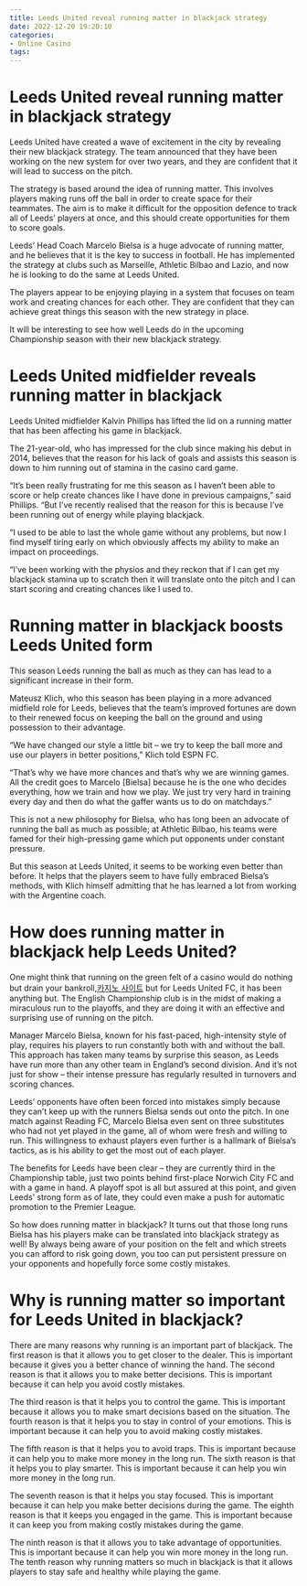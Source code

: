 ```yaml
---
title: Leeds United reveal running matter in blackjack strategy
date: 2022-12-20 19:20:10
categories:
- Online Casino
tags:
---
```



#  Leeds United reveal running matter in blackjack strategy

Leeds United have created a wave of excitement in the city by revealing their new blackjack strategy. The team announced that they have been working on the new system for over two years, and they are confident that it will lead to success on the pitch.

The strategy is based around the idea of running matter. This involves players making runs off the ball in order to create space for their teammates. The aim is to make it difficult for the opposition defence to track all of Leeds’ players at once, and this should create opportunities for them to score goals.

Leeds’ Head Coach Marcelo Bielsa is a huge advocate of running matter, and he believes that it is the key to success in football. He has implemented the strategy at clubs such as Marseille, Athletic Bilbao and Lazio, and now he is looking to do the same at Leeds United.

The players appear to be enjoying playing in a system that focuses on team work and creating chances for each other. They are confident that they can achieve great things this season with the new strategy in place.

It will be interesting to see how well Leeds do in the upcoming Championship season with their new blackjack strategy.

#  Leeds United midfielder reveals running matter in blackjack

Leeds United midfielder Kalvin Phillips has lifted the lid on a running matter that has been affecting his game in blackjack.

The 21-year-old, who has impressed for the club since making his debut in 2014, believes that the reason for his lack of goals and assists this season is down to him running out of stamina in the casino card game.

“It’s been really frustrating for me this season as I haven’t been able to score or help create chances like I have done in previous campaigns,” said Phillips. “But I’ve recently realised that the reason for this is because I’ve been running out of energy while playing blackjack.

“I used to be able to last the whole game without any problems, but now I find myself tiring early on which obviously affects my ability to make an impact on proceedings.

“I’ve been working with the physios and they reckon that if I can get my blackjack stamina up to scratch then it will translate onto the pitch and I can start scoring and creating chances like I used to.


#  Running matter in blackjack boosts Leeds United form

This season Leeds running the ball as much as they can has lead to a significant increase in their form.

Mateusz Klich, who this season has been playing in a more advanced midfield role for Leeds, believes that the team’s improved fortunes are down to their renewed focus on keeping the ball on the ground and using possession to their advantage.

“We have changed our style a little bit – we try to keep the ball more and use our players in better positions,” Klich told ESPN FC.

“That’s why we have more chances and that’s why we are winning games. All the credit goes to Marcelo [Bielsa] because he is the one who decides everything, how we train and how we play. We just try very hard in training every day and then do what the gaffer wants us to do on matchdays.”

This is not a new philosophy for Bielsa, who has long been an advocate of running the ball as much as possible; at Athletic Bilbao, his teams were famed for their high-pressing game which put opponents under constant pressure.

But this season at Leeds United, it seems to be working even better than before. It helps that the players seem to have fully embraced Bielsa’s methods, with Klich himself admitting that he has learned a lot from working with the Argentine coach.

#  How does running matter in blackjack help Leeds United?

One might think that running on the green felt of a casino would do nothing but drain your bankroll,[카지노 사이트](https://choegocasino.com/) but for Leeds United FC, it has been anything but. The English Championship club is in the midst of making a miraculous run to the playoffs, and they are doing it with an effective and surprising use of running on the pitch.

Manager Marcelo Bielsa, known for his fast-paced, high-intensity style of play, requires his players to run constantly both with and without the ball. This approach has taken many teams by surprise this season, as Leeds have run more than any other team in England’s second division. And it’s not just for show – their intense pressure has regularly resulted in turnovers and scoring chances.

Leeds’ opponents have often been forced into mistakes simply because they can’t keep up with the runners Bielsa sends out onto the pitch. In one match against Reading FC, Marcelo Bielsa even sent on three substitutes who had not yet played in the game, all of whom were fresh and willing to run. This willingness to exhaust players even further is a hallmark of Bielsa’s tactics, as is his ability to get the most out of each player.

The benefits for Leeds have been clear – they are currently third in the Championship table, just two points behind first-place Norwich City FC and with a game in hand. A playoff spot is all but assured at this point, and given Leeds’ strong form as of late, they could even make a push for automatic promotion to the Premier League.

So how does running matter in blackjack? It turns out that those long runs Bielsa has his players make can be translated into blackjack strategy as well! By always being aware of your position on the felt and which streets you can afford to risk going down, you too can put persistent pressure on your opponents and hopefully force some costly mistakes.

#  Why is running matter so important for Leeds United in blackjack?

There are many reasons why running is an important part of blackjack. The first reason is that it allows you to get closer to the dealer. This is important because it gives you a better chance of winning the hand. The second reason is that it allows you to make better decisions. This is important because it can help you avoid costly mistakes.

The third reason is that it helps you to control the game. This is important because it allows you to make smart decisions based on the situation. The fourth reason is that it helps you to stay in control of your emotions. This is important because it can help you to avoid making costly mistakes.

The fifth reason is that it helps you to avoid traps. This is important because it can help you to make more money in the long run. The sixth reason is that it helps you to play smarter. This is important because it can help you win more money in the long run.

The seventh reason is that it helps you stay focused. This is important because it can help you make better decisions during the game. The eighth reason is that it keeps you engaged in the game. This is important because it can keep you from making costly mistakes during the game.

The ninth reason is that it allows you to take advantage of opportunities. This is important because it can help you win more money in the long run. The tenth reason why running matters so much in blackjack is that it allows players to stay safe and healthy while playing the game.